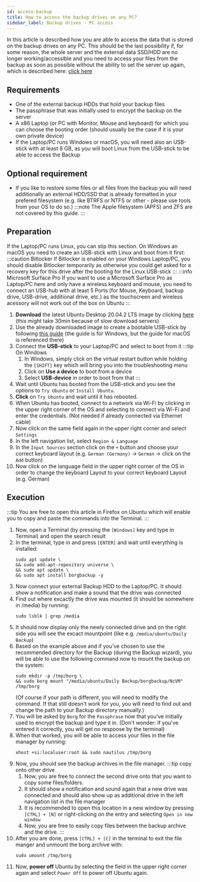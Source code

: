 ```yaml
---
id: access-backup
title: How to access the backup drives on any PC?
sidebar_label: Backup drives - PC access
---
```


In this article is described how you are able to access the data that is stored on the backup drives on any PC. This should be the last possibility if, for some reason, the whole server and the external data SSD/HDD are no longer working/accessible and you need to access your files from the backup as soon as possible without the ability to set the server up again, which is described here: [click here](./restore-backup)

## Requirements
- One of the external backup HDDs that hold your backup files
- The passphrase that was initially used to encrypt the backup on the server
- A x86 Laptop (or PC with Monitor, Mouse and keyboard) for which you can choose the booting order (should usually be the case if it is your own private device)
- If the Laptop/PC runs Windows or macOS, you will need also an USB-stick with at least 8 GB, as you will boot Linux from the USB-stick to be able to access the Backup

## Optional requirement
- If you like to restore some files or all files from the backup you will need additionally an external HDD/SSD that is already formatted in your prefered filesystem (e.g. like BTRFS or NTFS or other - please use tools from your OS to do so.)
:::note
The Apple filesystem (APFS) and ZFS are not covered by this guide.
:::

## Preparation
If the Laptop/PC runs Linux, you can stip this section. On Windows an macOS you need to create an USB-stick with Linux and boot from it first:
:::caution Bitlocker
If Bitlocker is enabled on your Windows Laptop/PC, you should disable Bitlocker temporarily as otherwise you could get asked for a recovery key for this drive after the booting for the Linux USB-stick
:::
:::info Microsoft Surface Pro
If you want to use a Microsoft Surface Pro as Laptop/PC here and only have a wireless keyboard and mouse, you need to connect an USB-hub with at least 5 Ports (for Mouse, Keyboard, backup drive, USB-drive, additional drive, etc.) as the touchscreen and wireless acessory will not work out of the box on Ubuntu
:::
1. **Download** the latest Ubuntu Desktop 20.04.2 LTS image by clicking [here](https://releases.ubuntu.com/focal/ubuntu-20.04.3-desktop-amd64.iso) (this might take 30min because of slow download servers)
1. Use the already downloaded image to create a bootable USB-stick by following [this guide](https://ubuntu.com/tutorials/create-a-usb-stick-on-windows) (the guide is for Windows, but the guide for macOS is referenced there)
1. Connect the **USB-stick** to your Laptop/PC and select to boot from it
    :::tip On Windows
    1. In Windows, simply click on the virtual restart button while holding the `[SHIFT]` key which will bring you into the troubleshooting menu
    1. Click on **Use a device** to boot from a device
    1. Select **USB-device** in order to boot from that
    :::
1. Wait until Ubuntu has booted from the USB-stick and you see the options to `Try Ubuntu` or `Install Ubuntu`. 
1. **Click** on `Try Ubuntu` and wait until it has rebooted.
1. When Ubuntu has booted, connect to a network via Wi-Fi by clicking in the upper right corner of the OS and selecting to connect via Wi-Fi and enter the credentials. (Not needed if already connected via Ethernet cable)
1. Now click on the same field again in the upper right corner and select `Settings`
1. In the left navigation list, select `Region & Language`
1. In the `Input Sources` section click on the `+` button and choose your correct keyboard layout (e.g. `German (Germany)` -> `German` -> click on the `Add` button)
1. Now click on the language field in the upper right corner of the OS in order to change the keyboard Layout to your correct keyboard Layout (e.g. German)

## Execution
:::tip
You are free to open this article in Firefox on Ubuntu which will enable you to copy and paste the commands into the Terminal.
:::
1. Now, open a Terminal (by pressing the `[Windows]` key and type in Terminal) and open the search result
1. In the terminal, type in and press `[ENTER]` and wait until everything is installed:
    ```shell
    sudo apt update \
    && sudo add-apt-repository universe \
    && sudo apt update \
    && sudo apt install borgbackup -y
    ```
1.  Now connect your external Backup HDD to the Laptop/PC. It should show a notification and make a sound that the drive was connected
1. Find out where excactly the drive was mounted (it should be somewhere in /media) by running:
    ```shell
    sudo lsblk | grep /media
    ```
1. It should now display only the newly connected drive and on the right side you will see the excact mountpoint (like e.g. `/media/ubuntu/Daily Backup`)
1. Based on the example above and if you've chosen to use the recommended directory for the Backup (during the Backup wizard), you will be able to use the following command now to mount the backup on the system:
    ```shell
    sudo mkdir -p /tmp/borg \
    && sudo borg mount "/media/ubuntu/Daily Backup/borgbackup/NcVM" /tmp/borg 
    ```
    (Of course if your path is different, you will need to modify the command. If that still doesn't work for you, you will need to find out and change the path to your Backup directory manually.)
1. You will be asked by `Borg` for the `Passphrase` now that you've initially used to encrypt the backup and type it in. (Don't wonder: if you've entered it correctly, you will get no respoose by the terminal)
1. When that worked, you will be able to access your files in the file manager by running:
    ```shell
    xhost +si:localuser:root && sudo nautilus /tmp/borg
    ```
1. Now, you should see the backup archives in the file manager.
    :::tip copy onto other drive
    1. Now, you are free to connect the second drive onto that you want to copy some files/folders.
    1. It should show a notification and sound again that a new drive was connected and should also show up as additional drive in the left navigation list in the file manager 
    1. It is recommended to open this location in a new window by pressing `[CTRL] + [N]` or right-clicking on the entry and selecting `Open in new window`
    1. Now, you are free to easily copy files between the backup archive and the drive.
    :::
1. After you are done, press `[CTRL] + [C]` in the terminal to exit the file manger and unmount the borg archive with:
    ```shell
    sudo umount /tmp/borg
    ```
1. Now, **power off** Ubuntu by selecting the field in the upper right corner again and select `Power Off` to power off Ubuntu again.
